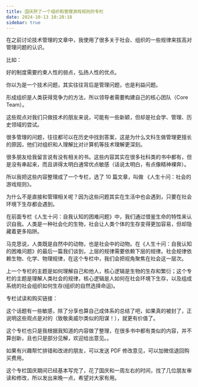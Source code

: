 ```yaml
---
title: 国庆肝了一个组织和管理游戏规则的专栏
date: 2024-10-13 10:28:18
sidebar: true
---
```


在之前讨论技术管理的文章中，我使用了很多关于社会、组织的一些规律来拔高对管理问题的认识。

比如：

好的制度需要约束人性的弱点，弘扬人性的优点。

你以为是一个技术问题，其实往往背后是管理问题，也是利益问题。

形成组织是人类获得竞争力的方法，所以领导者需要构建自己的核心团队（Core Team）。

这些观点对我们只做技术的朋友来说，可能有一些新颖，但却是社会学、管理、历史领域的尝试。

很多管理的问题，往往都可以在历史中找到答案，这是为什么文科生做管理更擅长的原因，他们对组织和人理解比对计算机等技术理解更深刻。

很多朋友给我留言说有没有相关的书。这些内容其实在很多社科类的书中都有，但是没有串起来，而且讲得太明白通常优点敏感（话说太明白，有点像精神裸奔）。

所以我把这些内容整理成了一个专栏，选了 10 篇文章，叫做 《人生十问：社会的游戏规则》。

为什么不是直接和管理相关呢？因为这些问题其实在生活中也会遇到，只要在社会环境下生存都会遇到。

在前面专栏《人生十问：自我认知的困难问题》中，我们通过借鉴生命的特性来认识自我。人类是一种社会化的生物，社会让人类个体的生存变得更加容易，但却隐藏着更多陷阱。

马克思说，人类既是自然中的动物，也是社会中的动物。在《人生十问：自我认知的困难问题》的最后一篇我们谈到，上层的规律需要依赖下层的规律。社会规律依赖生物、化学、物理规律，在这个专栏中，我们会把视角聚焦在社会这一层次。

上一个专栏的主题是如何理解自己和他人，核心逻辑是生物的生存和繁衍；这个专栏的主题是理解人类社会的规律，核心逻辑是人如何在社会环境下生存，以及组成系统的社会组织如何生存(组织的自然选择命运)。

专栏试读和购买链接：



这个话题有一些敏感，除了分享也算自己成体系的总结了吧，如果真的被封了，正说明这些观点是对的（致敬奥威尔类似的阳谋！），就更有价值了。

这个专栏也只是我根据我知道的内容做了整理，在很多书中都有类似的内容，并不算创新，且也只是部分见解，欢迎给出意见。。

如果有兴趣帮忙排错和改进的朋友，可以发送 PDF 修改意见，可以加微信退回购买费用。

这个专栏国庆期间已经基本写完了，花了国庆和一周左右的时间，找了几位朋友审读和修改，所以发出来晚一点，希望对大家有用。